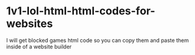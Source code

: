 # 1v1-lol-html-html-codes-for-websites
I will get blocked games html code so you can copy them and  paste them inside of a website builder
